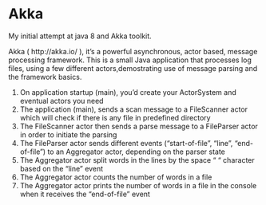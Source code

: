 # Akka
My initial attempt at java 8 and Akka toolkit.
<p>
Akka ( http://akka.io/ ), it’s a powerful asynchronous, actor based, message processing framework.
This is a small Java application that processes log files, using a few different actors,demostrating use of message parsing and the framework basics.
</p>
<ol>
<li>On application startup (main), you’d create your ActorSystem and eventual actors you need</li>
<li>The application (main), sends a scan message to a FileScanner actor which will check if there is any file in predefined directory</li>
<li>The FileScanner actor then sends a parse message to a FileParser actor in order to initiate the parsing</li>
<li>The FileParser actor sends different events (“start-of-file”, “line”, “end-of-file”) to an Aggregator actor, depending on the parser state</li>
<li>The Aggregator actor split words in the lines by the space “ “ character based on the “line” event</li>
<li>The Aggregator actor counts the number of words in a file</li>
<li>The Aggregator actor prints the number of words in a file in the console when it receives the “end-of-file” event</li>
</ol>

